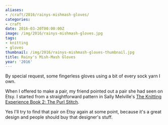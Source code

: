 ```yaml
---
aliases:
- /craft/2016/rainys-mishmash-gloves/
categories:
- craft
date: 2016-03-20T00:00:00Z
image: /img/2016/rainys-mishmash-gloves.jpg
tags:
- knitting
- gloves
thumbnail: /img/2016/rainys-mishmash-gloves-thumbnail.jpg
title: Rainy's Mish-Mash Gloves
year: '2016'
---
```

By special request, some fingerless gloves using a bit of every sock yarn I own.
<!--more-->

When I offered to make a pair, my friend pointed out a pair she had seen on Etsy.
I started from a straightforward pattern in Sally Melville's
[The Knitting Experience Book 2: The Purl Stitch][].

[The Knitting Experience Book 2: The Purl Stitch]: https://www.goodreads.com/book/show/24691.The_Knitting_Experience

Yes I'll try to find that pair on Etsy again at some point, because it's a great
design and people should buy that designer's stuff.
